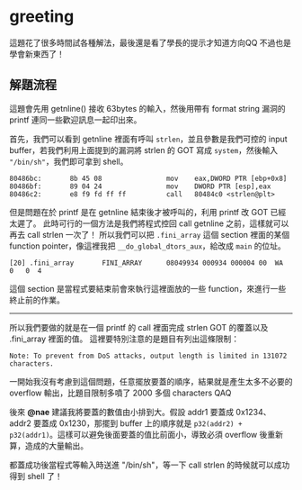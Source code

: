 greeting
==========
這題花了很多時間試各種解法，最後還是看了學長的提示才知道方向QQ 不過也是學會新東西了！

解題流程
----------
這題會先用 getnline() 接收 63bytes 的輸入，然後用帶有 format string 漏洞的 printf 連同一些歡迎訊息一起印出來。

首先，我們可以看到 getnline 裡面有呼叫 ```strlen```，並且參數是我們可控的 input buffer，若我們利用上面提到的漏洞將 strlen 的 GOT 寫成 ```system```，然後輸入 ```"/bin/sh"```，我們即可拿到 shell。

	80486bc:       8b 45 08                mov    eax,DWORD PTR [ebp+0x8]
	80486bf:       89 04 24                mov    DWORD PTR [esp],eax
	80486c2:       e8 f9 fd ff ff          call   80484c0 <strlen@plt>
	
但是問題在於 printf 是在 getnline 結束後才被呼叫的，利用 printf 改 GOT 已經太遲了。
此時可行的一個方法是我們將程式控回 call getnline 之前，這樣就可以再去 call strlen 一次了！
所以我們可以把 ```.fini_array``` 這個 section 裡面的某個 function pointer，像這裡我把 ```__do_global_dtors_aux```，給改成 ```main``` 的位址。

	[20] .fini_array       FINI_ARRAY      08049934 000934 000004 00  WA  0   0  4
	
這個 section 是當程式要結束前會來執行這裡面放的一些 function，來進行一些終止前的作業。

----------

所以我們要做的就是在一個 printf 的 call 裡面完成 strlen GOT 的覆蓋以及 .fini_array 裡面的值。
這裡要特別注意的是題目有列出這條限制：

	Note: To prevent from DoS attacks, output length is limited in 131072 characters.
	
一開始我沒有考慮到這個問題，任意擺放要蓋的順序，結果就是產生太多不必要的 overflow 輸出，比題目限制多噴了 2000 多個 characters QAQ 

後來 **@nae** 建議我將要蓋的數值由小排到大。假設 addr1 要蓋成 0x1234、addr2 要蓋成 0x1230，那擺到 buffer 上的順序就是 ```p32(addr2) + p32(addr1)```。這樣可以避免後面要蓋的值比前面小，導致必須 overflow 後重新算，造成的大量輸出。

都蓋成功後當程式等輸入時送進 "/bin/sh"，等一下 call strlen 的時候就可以成功得到 shell 了！


